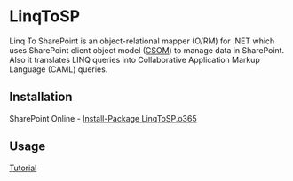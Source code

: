 # LinqToSP

Linq To SharePoint is an object-relational mapper (O/RM) for .NET which uses SharePoint client object model ([CSOM](https://go.microsoft.com/fwlink/?LinkId=531344)) to manage data in SharePoint.
Also it translates LINQ queries into Collaborative Application Markup Language (CAML) queries.

## Installation
SharePoint Online - [Install-Package LinqToSP.o365](https://www.nuget.org/packages/LinqToSP.o365/)
## Usage

[Tutorial](https://github.com/rpohomenko/SharePoint/wiki/LinqToSp)
